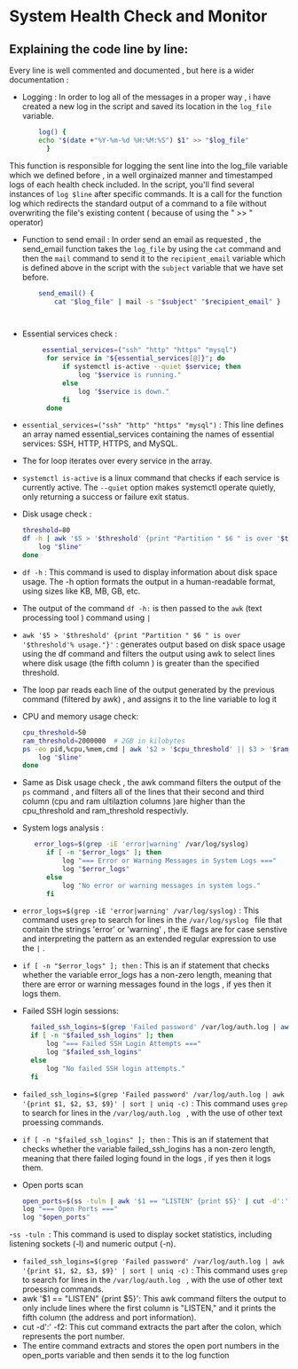 # System Health Check and Monitor

## Explaining the code line by line:
Every line is well commented and documented , but here is a wider documentation : 


- Logging :
  In order to log all of the messages in a proper way , i have created a new log in the script and saved its location in the `log_file` variable.
    ```bash
        log() {
        echo "$(date +"%Y-%m-%d %H:%M:%S") $1" >> "$log_file"
          }
This function is responsible for logging the sent line into the log_file variable which we defined before , in a well orginaized manner and  timestamped logs of each health check included.
  In the script, you'll find several instances of `log $line` after specific commands. It is a call for the function log which redirects the standard output of a command to a file without overwriting the file's existing content ( because of using the " >> " operator)

  
  
- Function to send email :
  In order send an email as requested , the send_email function takes the `log_file` by using the `cat` command and then the `mail` command to send it to the `recipient_email` variable which is defined above in the script with the `subject` variable that we have set before.
    ```bash
        send_email() {
            cat "$log_file" | mail -s "$subject" "$recipient_email" }


  
  
- Essential services check :
    ```bash
         essential_services=("ssh" "http" "https" "mysql")
          for service in "${essential_services[@]}"; do
              if systemctl is-active --quiet $service; then
                  log "$service is running."
              else
                  log "$service is down."
              fi
          done

- `essential_services=("ssh" "http" "https" "mysql")` : This line defines an array named essential_services containing the names of essential services: SSH, HTTP, HTTPS, and MySQL.
- The for loop iterates over every service in the array.
- `systemctl is-active` is a linux command that checks if each service is currently active. The `--quiet` option makes systemctl operate quietly, only returning a success or failure exit status.



- Disk usage check :
    ```bash
    threshold=80
    df -h | awk '$5 > '$threshold' {print "Partition " $6 " is over '$threshold'% usage."}' | while read -r line; do
        log "$line"
    done

- `df -h` : This command is used to display information about disk space usage. The -h option formats the output in a human-readable format, using sizes like KB, MB, GB, etc.
- The output of the command `df -h:` is then passed to the `awk` (text processing tool ) command using `|`
- `awk '$5 > '$threshold' {print "Partition " $6 " is over '$threshold'% usage."}'` : generates output based on disk space usage using the df command and filters the output using awk to select lines where disk usage (the fifth column ) is greater than the specified threshold.
- The loop par reads each line of the output generated by the previous command (filtered by awk) , and assigns it to the line variable to log it


- CPU and memory usage check:
    ```bash
    cpu_threshold=50
    ram_threshold=2000000  # 2GB in kilobytes
    ps -eo pid,%cpu,%mem,cmd | awk '$2 > '$cpu_threshold' || $3 > '$ram_threshold' {print "High resource usage: PID=" $1 " CPU=" $2 "% RAM=" $3 "% Command=" $4}' | while read -r line; do
        log "$line"
    done

- Same as Disk usage check , the awk command filters the output of the `ps` command , and filters all of the lines that their second and third column (cpu and ram ultilaztion columns )are higher than the cpu_threshold and ram_threshold respectivly.





- System logs analysis :
    ```bash
       error_logs=$(grep -iE 'error|warning' /var/log/syslog)
          if [ -n "$error_logs" ]; then
              log "=== Error or Warning Messages in System Logs ==="
              log "$error_logs"
          else
              log "No error or warning messages in system logs."
          fi

- `error_logs=$(grep -iE 'error|warning' /var/log/syslog)` : This command uses `grep` to search for lines in the `/var/log/syslog ` file that contain the strings 'error' or 'warning' , the iE flags are for case senstive and interpreting the pattern as an extended regular expression to use the `|` .
- `if [ -n "$error_logs" ]; then` : This is an if statement that checks whether the variable error_logs has a non-zero length, meaning that there are error or warning messages found in the logs , if yes then it logs them.




- Failed SSH login sessions:
    ```bash
      failed_ssh_logins=$(grep 'Failed password' /var/log/auth.log | awk '{print $1, $2, $3, $9}' | sort | uniq -c)
      if [ -n "$failed_ssh_logins" ]; then
          log "=== Failed SSH Login Attempts ==="
          log "$failed_ssh_logins"
      else
          log "No failed SSH login attempts."
      fi

- `failed_ssh_logins=$(grep 'Failed password' /var/log/auth.log | awk '{print $1, $2, $3, $9}' | sort | uniq -c)` : This command uses `grep` to search for lines in the `/var/log/auth.log ` , with the use of other text proessing commands.
- `if [ -n "$failed_ssh_logins" ]; then` : This is an if statement that checks whether the variable failed_ssh_logins has a non-zero length, meaning that there failed loging found in the logs , if yes then it logs them.




- Open ports scan
    ```bash
    open_ports=$(ss -tuln | awk '$1 == "LISTEN" {print $5}' | cut -d':' -f2)
    log "=== Open Ports ==="
    log "$open_ports"


-`ss -tuln `: This command is used to display socket statistics, including listening sockets (-l) and numeric output (-n).

- `failed_ssh_logins=$(grep 'Failed password' /var/log/auth.log | awk '{print $1, $2, $3, $9}' | sort | uniq -c)` : This command uses `grep` to search for lines in the `/var/log/auth.log ` , with the use of other text proessing commands.
- awk '$1 == "LISTEN" {print $5}': This awk command filters the output to only include lines where the first column is "LISTEN," and it prints the fifth column (the address and port information).
- cut -d':' -f2: This cut command extracts the part after the colon, which represents the port number.
- The entire command extracts and stores the open port numbers in the open_ports variable and then sends it to the log function



  
